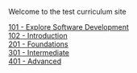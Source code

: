 Welcome to the test curriculum site

[101 - Explore Software Development](/101/) <br/>
[102 - Introduction](/102/curriculum) <br/>
[201 - Foundations](/201/curriculum) <br/>
[301 - Intermediate](/301/curriculum) <br/>
[401 - Advanced](/401/curriculum)